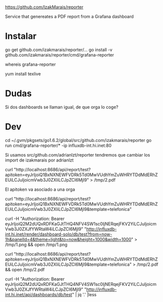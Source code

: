 https://github.com/IzakMarais/reporter

Service that genereates a PDF report from a Grafana dashboard


# Instalar
go get github.com/izakmarais/reporter/...
go install -v github.com/izakmarais/reporter/cmd/grafana-reporter

whereis grafana-reporter

yum install texlive


# Dudas
Si dos dashboards se llaman igual, de que orga lo coge?

# Dev
cd ~/.gvm/pkgsets/go1.6.2/global/src/github.com/izakmarais/reporter
go run cmd/grafana-reporter/* -ip influxdb-int.hi.inet:80

Si usamos src/github.com/adrianlzt/reporter tendremos que cambiar los import de izakmarais por adrianlzt



curl "http://localhost:8686/api/report/test?apitoken=eyJrIjoiQ1BxNXNEWFVDRk5Td0MwVUdhYmZuWHRYTDdMdERhZEUiLCJuIjoicmVwb3J0ZXIiLCJpZCI6Mjl9" > /tmp/2.pdf

El apitoken va asociado a una orga

curl "http://localhost:8686/api/report/test?apitoken=eyJrIjoiQ1BxNXNEWFVDRk5Td0MwVUdhYmZuWHRYTDdMdERhZEUiLCJuIjoicmVwb3J0ZXIiLCJpZCI6Mjl9&template=telefonica"

curl -H "Authorization: Bearer eyJrIjoiQ2M2dUQxRDFKaGJtTHQ4NFV4SW1sc0ljNERqejFKV2YiLCJuIjoicmVwb3J0ZXJfYWRtaW4iLCJpZCI6Mjl9" "http://influxdb-int.hi.inet/render/dashboard-solo/db/test?from=now-1h&panelId=4&theme=light&to=now&height=1000&width=1000" > /tmp/1.png && open /tmp/1.png


curl "http://localhost:8686/api/report/test?apitoken=eyJrIjoiQ1BxNXNEWFVDRk5Td0MwVUdhYmZuWHRYTDdMdERhZEUiLCJuIjoicmVwb3J0ZXIiLCJpZCI6Mjl9&template=telefonica" > /tmp/2.pdf && open /tmp/2.pdf

curl -H "Authorization: Bearer eyJrIjoiQ2M2dUQxRDFKaGJtTHQ4NFV4SW1sc0ljNERqejFKV2YiLCJuIjoicmVwb3J0ZXJfYWRtaW4iLCJpZCI6Mjl9" "http://influxdb-int.hi.inet/api/dashboards/db/test" | jq '.' |less


